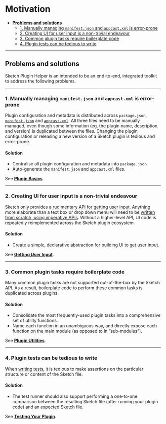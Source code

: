 # Motivation

- [**Problems and solutions**](#problems-and-solutions)
  - [1. Manually managing `manifest.json` and `appcast.xml` is error-prone](#1-manually-managing-manifestjson-and-appcastxml-is-error-prone)
  - [2. Creating UI for user input is a non-trivial endeavour](#2-creating-ui-for-user-input-is-a-non-trivial-endeavour)
  - [3. Common plugin tasks require boilerplate code](#3-common-plugin-tasks-require-boilerplate-code)
  - [4. Plugin tests can be tedious to write](#4-plugin-tests-can-be-tedious-to-write)

---

## Problems and solutions

Sketch Plugin Helper is an intended to be an end-to-end, integrated toolkit to address the following problems.

---

### 1. Manually managing `manifest.json` and `appcast.xml` is error-prone

Plugin configuration and metadata is distributed across `package.json`, [`manifest.json`](https://developer.sketch.com/plugins/plugin-manifest) and [`appcast.xml`](https://developer.sketch.com/plugins/update-a-plugin). All three files need to be manually managed, even though some information (eg. the plugin name, description, and version) is duplicated between the files. Changing the plugin configuration or releasing a new version of a Sketch plugin is tedious and error-prone.

#### Solution

- Centralise all plugin configuration and metadata into `package.json`
- Auto-generate the `manifest.json` and `appcast.xml` files.

See [**Plugin Basics**](2-plugin-basics.md).

---

### 2. Creating UI for user input is a non-trivial endeavour

Sketch only provides [a rudimentary API for getting user input](https://developer.sketch.com/reference/api/#get-an-input-from-the-user). Anything more elaborate than a text box or drop down menu will need to be [written from scratch, using imperative APIs](https://journal.yummygum.com/the-simple-guide-to-getting-user-input-for-your-sketch-plugin-part-ii-3375153e063d). Without a higher-level API, UI code is repeatedly reimplemented across the Sketch plugin ecosystem.

#### Solution

- Create a simple, declarative abstraction for building UI to get user input.

See [**Getting User Input**](3-getting-user-input.md).

---

### 3. Common plugin tasks require boilerplate code

Many common plugin tasks are not supported out-of-the-box by the Sketch API. As a result, boilerplate code to perform these common tasks is duplicated across plugins.

#### Solution

- Consolidate the most frequently-used plugin tasks into a comprehensive set of utility functions.
- Name each function in an unambiguous way, and directly expose each function on the main module (as opposed to in “sub-modules”).

See [**Plugin Utilities**](4-plugin-utilities.md).

---

### 4. Plugin tests can be tedious to write

When [writing tests](https://github.com/skpm/skpm/tree/master/packages/test-runner), it is tedious to make assertions on the particular structure or content of the Sketch file.

#### Solution

- The test runner should also support performing a one-to-one comparison between the resulting Sketch file (after running your plugin code) and an expected Sketch file.

See [**Testing Your Plugin**](5-testing-your-plugin.md).
